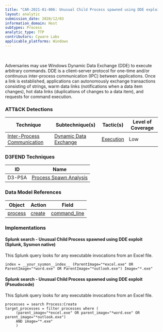 ```yaml
---
title: "CAR-2021-01-006: Unusual Child Process spawned using DDE exploit"
layout: analytic
submission_date: 2020/12/03
information_domain: Host
subtypes: Process
analytic_type: TTP
contributors: Cyware Labs
applicable_platforms: Windows
---
```

<br><br>
Adversaries may use Windows Dynamic Data Exchange (DDE) to execute arbitrary commands. DDE is a client-server protocol for one-time and/or continuous inter-process communication (IPC) between applications. Once a link is established, applications can autonomously exchange transactions consisting of strings, warm data links (notifications when a data item changes), hot data links (duplications of changes to a data item), and requests for command execution.


### ATT&CK Detections

|Technique|Subtechnique(s)|Tactic(s)|Level of Coverage|
|---|---|---|---|
|[Inter-Process Communication](https://attack.mitre.org/techniques/T1559/)|[Dynamic Data Exchange](https://attack.mitre.org/techniques/T1559/002/)|[Execution](https://attack.mitre.org/tactics/TA0002/)|Low|


### D3FEND Techniques

|ID|Name|
|---|---| 
|D3-PSA | [Process Spawn Analysis](https://d3fend.mitre.org/technique/d3f:ProcessSpawnAnalysis)| 



### Data Model References

|Object|Action|Field|
|---|---|---|
|[process](/data_model/process) | [create](/data_model/process#create) | [command_line](/data_model/process#command_line) |



### Implementations

#### Splunk search - Unusual Child Process spawned using DDE exploit (Splunk, Sysmon native)


This Splunk query looks for any executable invocations from an Excel file.


```
index = __your_sysmon__index__ (ParentImage="*excel.exe" OR ParentImage="*word.exe" OR ParentImage="*outlook.exe") Image="*.exe"
```


#### Splunk search - Unusual Child Process spawned using DDE exploit (Pseudocode)


This Splunk query looks for any executable invocations from an Excel file.


```
processes = search Process:Create
target_processes = filter processes where (
     (parent_image="*excel.exe" OR parent_image="*word.exe" OR parent_image="*outlook.exe")
     AND image="*.exe"
     )
```




